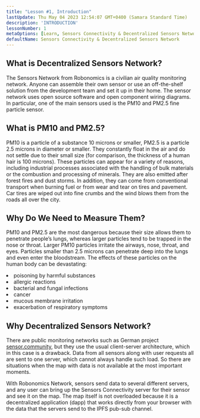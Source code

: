 ```yaml
---
title: "Lesson #1, Introduction"
lastUpdate: Thu May 04 2023 12:54:07 GMT+0400 (Samara Standard Time)
description: 'INTRODUCTION'
lessonNumber: 1
metaOptions: [Learn, Sensors Connectivity & Decentralized Sensors Network]
defaultName: Sensors Connectivity & Decentralized Sensors Network
---
```


## What is Decentralized Sensors Network?

The Sensors Network from Robonomics is a civilian air quality monitoring network. Anyone can assemble their own sensor or use an off-the-shelf solution from the development team and set it up in their home. The sensor network uses open source software and open component wiring diagrams. In particular, one of the main sensors used is the PM10 and PM2.5 fine particle sensor.


## What is PM10 and PM2.5?

PM10 is a particle of a substance 10 microns or smaller, PM2.5 is a particle 2.5 microns in diameter or smaller. They constantly float in the air and do not settle due to their small size (for comparison, the thickness of a human hair is 100 microns). These particles can appear for a variety of reasons, including industrial processes associated with the handling of bulk materials or the combustion and processing of minerals. They are also emitted after forest fires and dust storms. In addition, they can come from conventional transport when burning fuel or from wear and tear on tires and pavement. Car tires are wiped out into fine crumbs and the wind blows them from the roads all over the city.

## Why Do We Need to Measure Them?

PM10 and PM2.5 are the most dangerous because their size allows them to penetrate people’s lungs, whereas larger particles tend to be trapped in the nose or throat. Larger PM10 particles irritate the airways, nose, throat, and eyes. Particles smaller than 2.5 microns can penetrate deep into the lungs and even enter the bloodstream. The effects of these particles on the human body can be devastating:

<List>

<li>poisoning by harmful substances</li>
<li>allergic reactions</li>
<li>bacterial and fungal infections</li>
<li>cancer</li>
<li>mucous membrane irritation</li>
<li>exacerbation of respiratory symptoms</li>

</List>

## Why Decentralized Sensors Network?

There are public monitoring networks such as German project [sensor.community](https://sensor.community), but they use the usual client-server architecture, which in this case is a drawback. Data from all sensors along with user requests all are sent to one server, which cannot always handle such load. So there are situations when the map with data is not available at the most important moments.

With Robonomics Network, sensors send data to several different servers, and any user can bring up the Sensors Connectivity server for their sensor and see it on the map. The map itself is not overloaded because it is a decentralized application (dapp) that works directly from your browser with the data that the servers send to the IPFS pub-sub channel.